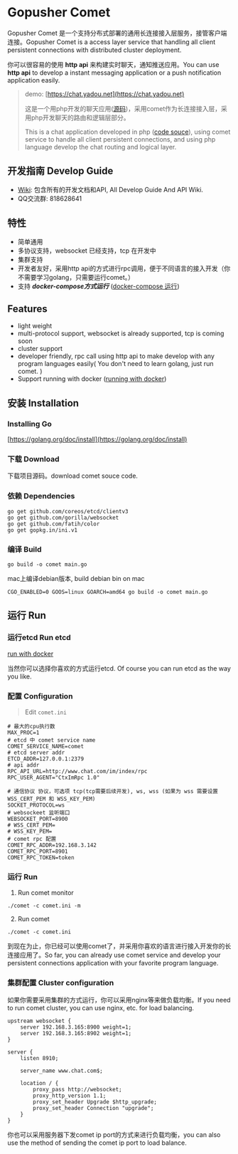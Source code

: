 # Gopusher Comet

Gopusher Comet 是一个支持分布式部署的通用长连接接入层服务，接管客户端连接。Gopusher Comet is a access layer service that handling all client persistent connections with distributed cluster deployment.

你可以很容易的使用 **http api** 来构建实时聊天，通知推送应用。You can use **http api** to develop a instant messaging application or a push notification application easily.

> demo: [https://chat.yadou.net](https://chat.yadou.net)
>
> 这是一个用php开发的聊天应用([源码](https://github.com/Gopusher/message))，采用comet作为长连接接入层，采用php开发聊天的路由和逻辑层部分。
>
> This is a chat application developed in php ([code souce](https://github.com/Gopusher/message)), using comet service to handle all client persistent connections, and using php language develop the chat routing and  logical layer.

## 开发指南 Develop Guide

* [Wiki](https://github.com/Gopusher/comet/wiki): 包含所有的开发文档和API, All Develop Guide And API Wiki.
* QQ交流群: 818628641

## 特性

* 简单通用
* 多协议支持，websocket 已经支持，tcp 在开发中
* 集群支持
* 开发者友好，采用http api的方式进行rpc调用，便于不同语言的接入开发（你不需要学习golang，只需要运行comet。）
* 支持 ***docker-compose方式运行*** ([docker-compose 运行](https://github.com/Gopusher/awesome/tree/master/docker))

## Features

* light weight
* multi-protocol support, websocket is already supported, tcp is coming soon
* cluster support
* developer friendly, rpc call using http api to make develop with any program languages easily( You don't need to learn golang, just run comet. )
* Support running with docker  ([running with docker](https://github.com/Gopusher/awesome/tree/master/docker))

## 安装 Installation

### Installing Go

[https://golang.org/doc/install](https://golang.org/doc/install)

### 下载 Download

下载项目源码。download comet souce code.

### 依赖 Dependencies

```
go get github.com/coreos/etcd/clientv3
go get github.com/gorilla/websocket
go get github.com/fatih/color
go get gopkg.in/ini.v1
```

### 编译 Build

```
go build -o comet main.go
```

mac上编译debian版本, build debian bin on mac
```
CGO_ENABLED=0 GOOS=linux GOARCH=amd64 go build -o comet main.go
```

## 运行 Run

### 运行etcd Run etcd

[run with docker](https://github.com/Gopusher/awesome/blob/master/docker/docker-compose.yml)

当然你可以选择你喜欢的方式运行etcd.  Of course you can run etcd as the way you like.

### 配置 Configuration

> Edit `comet.ini`

```
# 最大的cpu执行数
MAX_PROC=1
# etcd 中 comet service name
COMET_SERVICE_NAME=comet
# etcd server addr
ETCD_ADDR=127.0.0.1:2379
# api addr
RPC_API_URL=http://www.chat.com/im/index/rpc
RPC_USER_AGENT="CtxImRpc 1.0"

# 通信协议 协议，可选项 tcp(tcp需要后续开发), ws, wss (如果为 wss 需要设置 WSS_CERT_PEM 和 WSS_KEY_PEM)
SOCKET_PROTOCOL=ws
# websockeet 监听端口
WEBSOCKET_PORT=8900
# WSS_CERT_PEM=
# WSS_KEY_PEM=
# comet rpc 配置
COMET_RPC_ADDR=192.168.3.142
COMET_RPC_PORT=8901
COMET_RPC_TOKEN=token
```

### 运行 Run
1. Run comet monitor

```
./comet -c comet.ini -m
```

2. Run comet

```
./comet -c comet.ini
```
到现在为止，你已经可以使用comet了，并采用你喜欢的语言进行接入开发你的长连接应用了。So far, you can already use comet service and develop your persistent connections application with your favorite program language.

### 集群配置 Cluster configuration 

如果你需要采用集群的方式运行，你可以采用nginx等来做负载均衡。If you need to run comet cluster, you can use nginx, etc. for load balancing.

```
upstream websocket {
    server 192.168.3.165:8900 weight=1;
    server 192.168.3.165:8902 weight=1;
}

server {
    listen 8910;

    server_name www.chat.com$;

    location / {
        proxy_pass http://websocket;
        proxy_http_version 1.1;
        proxy_set_header Upgrade $http_upgrade;
        proxy_set_header Connection "upgrade";
    }
}
```

你也可以采用服务器下发comet ip port的方式来进行负载均衡，you can also use the method of sending the comet ip port to load balance.

